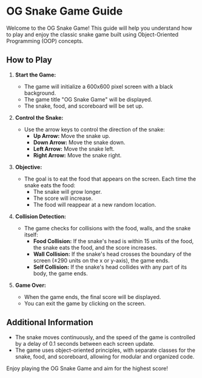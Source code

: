 # OG Snake Game Guide

Welcome to the OG Snake Game! This guide will help you understand how to play and enjoy the classic snake game built using Object-Oriented Programming (OOP) concepts.

## How to Play

1. **Start the Game:**
   - The game will initialize a 600x600 pixel screen with a black background.
   - The game title "OG Snake Game" will be displayed.
   - The snake, food, and scoreboard will be set up.

2. **Control the Snake:**
   - Use the arrow keys to control the direction of the snake:
     - **Up Arrow:** Move the snake up.
     - **Down Arrow:** Move the snake down.
     - **Left Arrow:** Move the snake left.
     - **Right Arrow:** Move the snake right.

3. **Objective:**
   - The goal is to eat the food that appears on the screen. Each time the snake eats the food:
     - The snake will grow longer.
     - The score will increase.
     - The food will reappear at a new random location.

4. **Collision Detection:**
   - The game checks for collisions with the food, walls, and the snake itself:
     - **Food Collision:** If the snake's head is within 15 units of the food, the snake eats the food, and the score increases.
     - **Wall Collision:** If the snake's head crosses the boundary of the screen (±290 units on the x or y-axis), the game ends.
     - **Self Collision:** If the snake's head collides with any part of its body, the game ends.

5. **Game Over:**
   - When the game ends, the final score will be displayed.
   - You can exit the game by clicking on the screen.

## Additional Information

- The snake moves continuously, and the speed of the game is controlled by a delay of 0.1 seconds between each screen update.
- The game uses object-oriented principles, with separate classes for the snake, food, and scoreboard, allowing for modular and organized code.

Enjoy playing the OG Snake Game and aim for the highest score!
